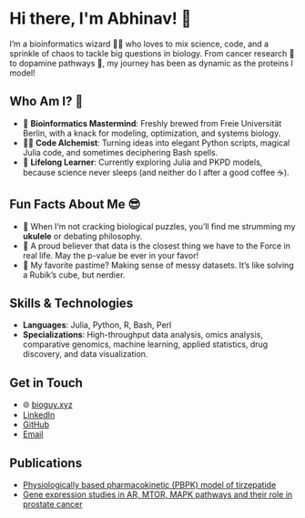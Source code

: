 # Hi there, I'm Abhinav! 👋

I’m a bioinformatics wizard 🧙‍♂️ who loves to mix science, code, and a sprinkle of chaos to tackle big questions in biology. From cancer research 🧬 to dopamine pathways 🧠, my journey has been as dynamic as the proteins I model!

## Who Am I? 🤔

- 🔬 **Bioinformatics Mastermind**: Freshly brewed from Freie Universität Berlin, with a knack for modeling, optimization, and systems biology.
- 🧑‍💻 **Code Alchemist**: Turning ideas into elegant Python scripts, magical Julia code, and sometimes deciphering Bash spells.
- 🌱 **Lifelong Learner**: Currently exploring Julia and PKPD models, because science never sleeps (and neither do I after a good coffee ☕).

## Fun Facts About Me 😎

- 🎸 When I’m not cracking biological puzzles, you’ll find me strumming my **ukulele** or debating philosophy. 
- 🌌 A proud believer that data is the closest thing we have to the Force in real life. May the p-value be ever in your favor!
- 🧩 My favorite pastime? Making sense of messy datasets. It’s like solving a Rubik’s cube, but nerdier.

## Skills & Technologies

- **Languages**: Julia, Python, R, Bash, Perl
- **Specializations**: High-throughput data analysis, omics analysis, comparative genomics, machine learning, applied statistics, drug discovery, and data visualization.

## Get in Touch

- 🌐 [bioguy.xyz](https://bioguy.xyz)
- [LinkedIn](https://www.linkedin.com/in/bibymaths)  
- [GitHub](https://github.com/bibymaths)  
- [Email](mailto:mishraabhinav36@gmail.com)

## Publications

- [Physiologically based pharmacokinetic (PBPK) model of tirzepatide](https://doi.org/10.5281/zenodo.14984688) 
- [Gene expression studies in AR, MTOR, MAPK pathways and their role in prostate cancer](https://doi.org/10.1515/jib-2018-0080)
